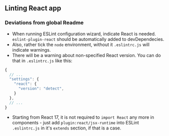 ## Linting React app

### Deviations from global Readme

- When running ESLint configuration wizard, indicate React is needed. `eslint-plugin-react` should be automatically added to devDependecies.
- Also, rather tick the `node` environment, without it `.eslintrc.js` will indicate warnings.
- There will be a warning about non-specified React version. You can do that in `.eslintrc.js` like this:

```javascript
{
  // ...
  "settings": {
    "react": {
      "version": "detect",
    }
  },
  // ...
}
```

- Starting from React 17, it is not required to `import React` any more in components - just add `plugin:react/jsx-runtime` into ESLint `.eslintrc.js` in it's `extends` section, if that is a case.
